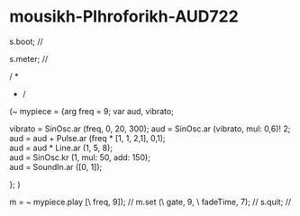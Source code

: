 # mousikh-Plhroforikh-AUD722

s.boot; //

s.meter; //

/ *


* /

(~ mypiece = {arg freq = 9; var aud, vibrato;

vibrato = SinOsc.ar (freq, 0, 20, 300);
aud = SinOsc.ar (vibrato, mul: 0,6)! 2;
aud = aud + Pulse.ar (freq * [1, 1, 2,1], 0,1);    
aud = aud * Line.ar (1, 5, 8);    
aud = SinOsc.kr (1, mul: 50, add: 150);        
aud = SoundIn.ar ([0, 1]);

}; )

m = ~ mypiece.play [\ freq, 9]); //
m.set (\ gate, 9, \ fadeTime, 7); //
s.quit; //
